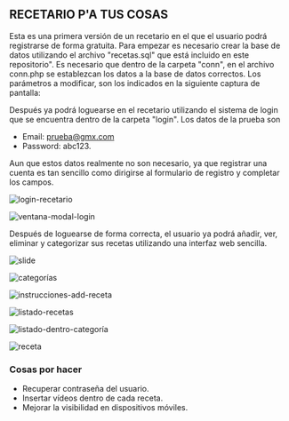 ## RECETARIO P'A TUS COSAS

Esta es una primera versión de un recetario en el que el usuario podrá registrarse de forma gratuita. 
Para empezar es necesario crear la base de datos utilizando el archivo "recetas.sql" que está incluido en este repositorio". Es necesario que dentro de la carpeta "conn", en el archivo conn.php se establezcan los datos a la base de datos correctos. Los parámetros a modificar, son los indicados en la siguiente captura de pantalla:



Después ya podrá loguearse en el recetario utilizando el sistema de login que se encuentra dentro de la carpeta "login".
Los datos de la prueba son

- Email: prueba@gmx.com 
- Password: abc123.

Aun que estos datos realmente no son necesario, ya que registrar una cuenta es tan sencillo como dirigirse al formulario de registro y completar los campos.

![login-recetario](https://github.com/sapoclay/recetario/assets/6242827/01d0741a-7fcf-415b-9870-7ac50e129333)

![ventana-modal-login](https://github.com/sapoclay/recetario/assets/6242827/7a0c4642-ff06-4df5-9d59-9e3a4c46dc67)

Después de loguearse de forma correcta, el usuario ya podrá añadir, ver, eliminar y categorizar sus recetas utilizando una interfaz web sencilla.

![slide](https://github.com/sapoclay/recetario/assets/6242827/97570093-d4df-4086-8236-0ba1b056f4ad)

![categorías](https://github.com/sapoclay/recetario/assets/6242827/6fc3145c-9c2e-4d1d-b004-58d0a4122953)

![instrucciones-add-receta](https://github.com/sapoclay/recetario/assets/6242827/72e376a8-f6cd-4586-83b1-37918c58eaeb)

![listado-recetas](https://github.com/sapoclay/recetario/assets/6242827/a7fad833-c141-464a-86ca-c6d87c83e359)

![listado-dentro-categoría](https://github.com/sapoclay/recetario/assets/6242827/4ae17473-df2b-4384-94cc-db2ef2423691)

![receta](https://github.com/sapoclay/recetario/assets/6242827/e52f49f4-e62f-4f67-8d41-56846b9eb4e1)

### Cosas por hacer

- Recuperar contraseña del usuario.
- Insertar vídeos dentro de cada receta.
- Mejorar la visibilidad en dispositivos móviles.
